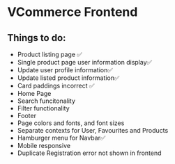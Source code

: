 # VCommerce Frontend
## Things to do:
* Product listing page ✅
* Single product page user information display✅
* Update user profile information✅
* Update listed product information✅
* Card paddings incorrect ✅
* Home Page
* Search funcitonality
* Filter functionality
* Footer
* Page colors and fonts, and font sizes
* Separate contexts for User, Favourites and Products
* Hamburger menu for Navbar✅
* Mobile responsive
* Duplicate Registration error not shown in frontend